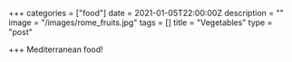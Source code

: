 +++
categories = ["food"]
date = 2021-01-05T22:00:00Z
description = ""
image = "/images/rome_fruits.jpg"
tags = []
title = "Vegetables"
type = "post"

+++
Mediterranean food!